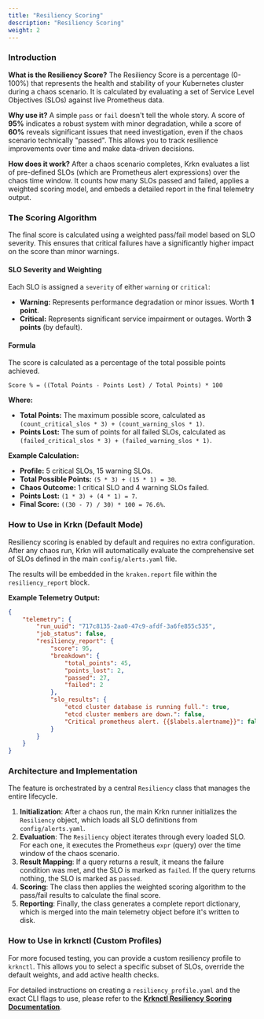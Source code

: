 ```yaml
---
title: "Resiliency Scoring"
description: "Resiliency Scoring"
weight: 2
---
```


### Introduction

**What is the Resiliency Score?**
The Resiliency Score is a percentage (0-100%) that represents the health and stability of your Kubernetes cluster during a chaos scenario. It is calculated by evaluating a set of Service Level Objectives (SLOs) against live Prometheus data.

**Why use it?**
A simple `pass` or `fail` doesn't tell the whole story. A score of **95%** indicates a robust system with minor degradation, while a score of **60%** reveals significant issues that need investigation, even if the chaos scenario technically "passed". This allows you to track resilience improvements over time and make data-driven decisions.

**How does it work?**
After a chaos scenario completes, Krkn evaluates a list of pre-defined SLOs (which are Prometheus alert expressions) over the chaos time window. It counts how many SLOs passed and failed, applies a weighted scoring model, and embeds a detailed report in the final telemetry output.

### The Scoring Algorithm

The final score is calculated using a weighted pass/fail model based on SLO severity. This ensures that critical failures have a significantly higher impact on the score than minor warnings.

#### SLO Severity and Weighting

Each SLO is assigned a `severity` of either `warning` or `critical`:
* **Warning:** Represents performance degradation or minor issues. Worth **1 point**.
* **Critical:** Represents significant service impairment or outages. Worth **3 points** (by default).

#### Formula

The score is calculated as a percentage of the total possible points achieved.

`Score % = ((Total Points - Points Lost) / Total Points) * 100`

**Where:**
* **Total Points:** The maximum possible score, calculated as `(count_critical_slos * 3) + (count_warning_slos * 1)`.
* **Points Lost:** The sum of points for all failed SLOs, calculated as `(failed_critical_slos * 3) + (failed_warning_slos * 1)`.

**Example Calculation:**
* **Profile:** 5 critical SLOs, 15 warning SLOs.
* **Total Possible Points:** `(5 * 3) + (15 * 1) = 30`.
* **Chaos Outcome:** 1 critical SLO and 4 warning SLOs failed.
* **Points Lost:** `(1 * 3) + (4 * 1) = 7`.
* **Final Score:** `((30 - 7) / 30) * 100 = 76.6%`.

### How to Use in Krkn (Default Mode)

Resiliency scoring is enabled by default and requires no extra configuration. After any chaos run, Krkn will automatically evaluate the comprehensive set of SLOs defined in the main `config/alerts.yaml` file.

The results will be embedded in the `kraken.report` file within the `resiliency_report` block.

**Example Telemetry Output:**
```json
{
    "telemetry": {
        "run_uuid": "717c8135-2aa0-47c9-afdf-3a6fe855c535",
        "job_status": false,
        "resiliency_report": {
            "score": 95,
            "breakdown": {
                "total_points": 45,
                "points_lost": 2,
                "passed": 27,
                "failed": 2
            },
            "slo_results": {
                "etcd cluster database is running full.": true,
                "etcd cluster members are down.": false,
                "Critical prometheus alert. {{$labels.alertname}}": false
            }
        }
    }
}
```

### Architecture and Implementation

The feature is orchestrated by a central `Resiliency` class that manages the entire lifecycle.

1.  **Initialization**: After a chaos run, the main Krkn runner initializes the `Resiliency` object, which loads all SLO definitions from `config/alerts.yaml`.
2.  **Evaluation**: The `Resiliency` object iterates through every loaded SLO. For each one, it executes the Prometheus `expr` (query) over the time window of the chaos scenario.
3.  **Result Mapping**: If a query returns a result, it means the failure condition was met, and the SLO is marked as `failed`. If the query returns nothing, the SLO is marked as `passed`.
4.  **Scoring**: The class then applies the weighted scoring algorithm to the pass/fail results to calculate the final score.
5.  **Reporting**: Finally, the class generates a complete report dictionary, which is merged into the main telemetry object before it's written to disk.

### How to Use in krknctl (Custom Profiles)

For more focused testing, you can provide a custom resiliency profile to `krknctl`. This allows you to select a specific subset of SLOs, override the default weights, and add active health checks.

For detailed instructions on creating a `resiliency_profile.yaml` and the exact CLI flags to use, please refer to the **[Krknctl Resiliency Scoring Documentation](/docs/krknctl/resiliency-scoring)**.
